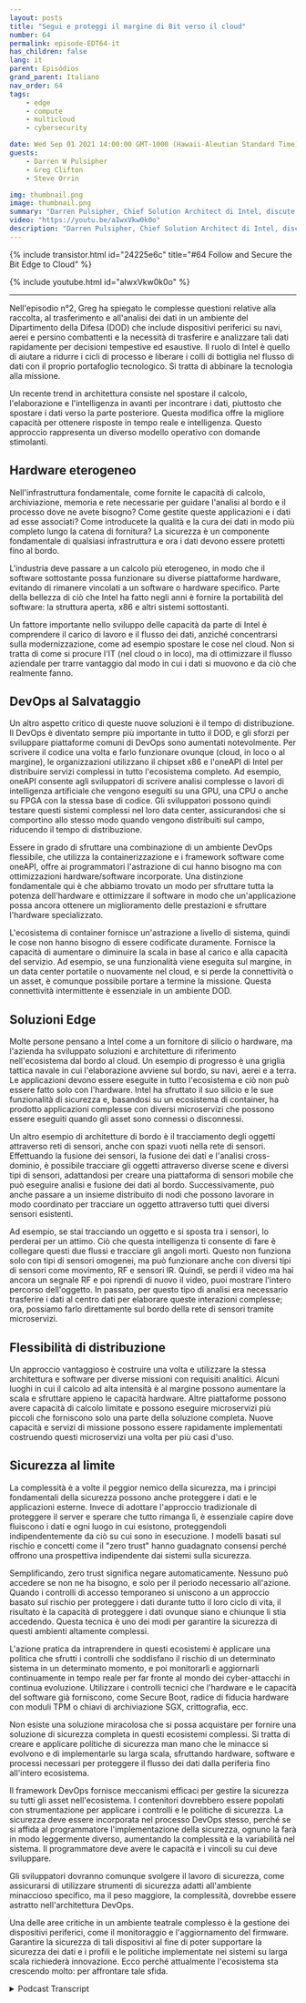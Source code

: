 ```yaml
---
layout: posts
title: "Segui e proteggi il margine di Bit verso il cloud"
number: 64
permalink: episode-EDT64-it
has_children: false
lang: it
parent: Episódios
grand_parent: Italiano
nav_order: 64
tags:
    - edge
    - compute
    - multicloud
    - cybersecurity

date: Wed Sep 01 2021 14:00:00 GMT-1000 (Hawaii-Aleutian Standard Time)
guests:
    - Darren W Pulsipher
    - Greg Clifton
    - Steve Orrin

img: thumbnail.png
image: thumbnail.png
summary: "Darren Pulsipher, Chief Solution Architect di Intel, discute in seguito alla puntata n. 2 con Greg Clifton, Director del Dipartimento della Difesa e dell'Intelligence di Intel, insieme a Steve Orrin, CTO per il settore federale di Intel, che mette a disposizione la sua competenza sulla sicurezza nei complessi ambienti di edge to cloud."
video: "https://youtu.be/aIwxVkw0k0o"
description: "Darren Pulsipher, Chief Solution Architect di Intel, discute in seguito alla puntata n. 2 con Greg Clifton, Director del Dipartimento della Difesa e dell'Intelligence di Intel, insieme a Steve Orrin, CTO per il settore federale di Intel, che mette a disposizione la sua competenza sulla sicurezza nei complessi ambienti di edge to cloud."
---
```


<div>
{% include transistor.html id="24225e6c" title="#64 Follow and Secure the Bit Edge to Cloud" %}

{% include youtube.html id="aIwxVkw0k0o" %}
</div>

---

Nell'episodio n°2, Greg ha spiegato le complesse questioni relative alla raccolta, al trasferimento e all'analisi dei dati in un ambiente del Dipartimento della Difesa (DOD) che include dispositivi periferici su navi, aerei e persino combattenti e la necessità di trasferire e analizzare tali dati rapidamente per decisioni tempestive ed esaustive. Il ruolo di Intel è quello di aiutare a ridurre i cicli di processo e liberare i colli di bottiglia nel flusso di dati con il proprio portafoglio tecnologico. Si tratta di abbinare la tecnologia alla missione.

Un recente trend in architettura consiste nel spostare il calcolo, l'elaborazione e l'intelligenza in avanti per incontrare i dati, piuttosto che spostare i dati verso la parte posteriore. Questa modifica offre la migliore capacità per ottenere risposte in tempo reale e intelligenza. Questo approccio rappresenta un diverso modello operativo con domande stimolanti.

## Hardware eterogeneo

Nell'infrastruttura fondamentale, come fornite le capacità di calcolo, archiviazione, memoria e rete necessarie per guidare l'analisi al bordo e il processo dove ne avete bisogno? Come gestite queste applicazioni e i dati ad esse associati? Come introducete la qualità e la cura dei dati in modo più completo lungo la catena di fornitura? La sicurezza è un componente fondamentale di qualsiasi infrastruttura e ora i dati devono essere protetti fino al bordo.

L'industria deve passare a un calcolo più eterogeneo, in modo che il software sottostante possa funzionare su diverse piattaforme hardware, evitando di rimanere vincolati a un software o hardware specifico. Parte della bellezza di ciò che Intel ha fatto negli anni è fornire la portabilità del software: la struttura aperta, x86 e altri sistemi sottostanti.

Un fattore importante nello sviluppo delle capacità da parte di Intel è comprendere il carico di lavoro e il flusso dei dati, anziché concentrarsi sulla modernizzazione, come ad esempio spostare le cose nel cloud. Non si tratta di come si procure l'IT (nel cloud o in loco), ma di ottimizzare il flusso aziendale per trarre vantaggio dal modo in cui i dati si muovono e da ciò che realmente fanno.

## DevOps al Salvataggio

Un altro aspetto critico di queste nuove soluzioni è il tempo di distribuzione. Il DevOps è diventato sempre più importante in tutto il DOD, e gli sforzi per sviluppare piattaforme comuni di DevOps sono aumentati notevolmente. Per scrivere il codice una volta e farlo funzionare ovunque (cloud, in loco o al margine), le organizzazioni utilizzano il chipset x86 e l'oneAPI di Intel per distribuire servizi complessi in tutto l'ecosistema completo. Ad esempio, oneAPI consente agli sviluppatori di scrivere analisi complesse o lavori di intelligenza artificiale che vengono eseguiti su una GPU, una CPU o anche su FPGA con la stessa base di codice. Gli sviluppatori possono quindi testare questi sistemi complessi nel loro data center, assicurandosi che si comportino allo stesso modo quando vengono distribuiti sul campo, riducendo il tempo di distribuzione.

Essere in grado di sfruttare una combinazione di un ambiente DevOps flessibile, che utilizza la containerizzazione e i framework software come oneAPI, offre ai programmatori l'astrazione di cui hanno bisogno ma con ottimizzazioni hardware/software incorporate. Una distinzione fondamentale qui è che abbiamo trovato un modo per sfruttare tutta la potenza dell'hardware e ottimizzare il software in modo che un'applicazione possa ancora ottenere un miglioramento delle prestazioni e sfruttare l'hardware specializzato.

L'ecosistema di container fornisce un'astrazione a livello di sistema, quindi le cose non hanno bisogno di essere codificate duramente. Fornisce la capacità di aumentare o diminuire la scala in base al carico e alla capacità del servizio. Ad esempio, se una funzionalità viene eseguita sul margine, in un data center portatile o nuovamente nel cloud, e si perde la connettività o un asset, è comunque possibile portare a termine la missione. Questa connettività intermittente è essenziale in un ambiente DOD.

## Soluzioni Edge

Molte persone pensano a Intel come a un fornitore di silicio o hardware, ma l'azienda ha sviluppato soluzioni e architetture di riferimento nell'ecosistema dal bordo al cloud. Un esempio di progresso è una griglia tattica navale in cui l'elaborazione avviene sul bordo, su navi, aerei e a terra. Le applicazioni devono essere eseguite in tutto l'ecosistema e ciò non può essere fatto solo con l'hardware. Intel ha sfruttato il suo silicio e le sue funzionalità di sicurezza e, basandosi su un ecosistema di container, ha prodotto applicazioni complesse con diversi microservizi che possono essere eseguiti quando gli asset sono connessi o disconnessi.

Un altro esempio di architetture di bordo è il tracciamento degli oggetti attraverso reti di sensori, anche con spazi vuoti nella rete di sensori. Effettuando la fusione dei sensori, la fusione dei dati e l'analisi cross-dominio, è possibile tracciare gli oggetti attraverso diverse scene e diversi tipi di sensori, adattandosi per creare una piattaforma di sensori mobile che può eseguire analisi e fusione dei dati al bordo. Successivamente, può anche passare a un insieme distribuito di nodi che possono lavorare in modo coordinato per tracciare un oggetto attraverso tutti quei diversi sensori esistenti.

Ad esempio, se stai tracciando un oggetto e si sposta tra i sensori, lo perderai per un attimo. Ciò che questa intelligenza ti consente di fare è collegare questi due flussi e tracciare gli angoli morti. Questo non funziona solo con tipi di sensori omogenei, ma può funzionare anche con diversi tipi di sensori come movimento, RF e sensori IR. Quindi, se perdi il video ma hai ancora un segnale RF e poi riprendi di nuovo il video, puoi mostrare l'intero percorso dell'oggetto. In passato, per questo tipo di analisi era necessario trasferire i dati al centro dati per elaborare queste interazioni complesse; ora, possiamo farlo direttamente sul bordo della rete di sensori tramite microservizi.

## Flessibilità di distribuzione

Un approccio vantaggioso è costruire una volta e utilizzare la stessa architettura e software per diverse missioni con requisiti analitici. Alcuni luoghi in cui il calcolo ad alta intensità è al margine possono aumentare la scala e sfruttare appieno le capacità hardware. Altre piattaforme possono avere capacità di calcolo limitate e possono eseguire microservizi più piccoli che forniscono solo una parte della soluzione completa. Nuove capacità e servizi di missione possono essere rapidamente implementati costruendo questi microservizi una volta per più casi d'uso.

## Sicurezza al limite

La complessità è a volte il peggior nemico della sicurezza, ma i principi fondamentali della sicurezza possono anche proteggere i dati e le applicazioni esterne. Invece di adottare l'approccio tradizionale di proteggere il server e sperare che tutto rimanga lì, è essenziale capire dove fluiscono i dati e ogni luogo in cui esistono, proteggendoli indipendentemente da ciò su cui sono in esecuzione. I modelli basati sul rischio e concetti come il "zero trust" hanno guadagnato consensi perché offrono una prospettiva indipendente dai sistemi sulla sicurezza.

Semplificando, zero trust significa negare automaticamente. Nessuno può accedere se non ne ha bisogno, e solo per il periodo necessario all'azione. Quando i controlli di accesso temporaneo si uniscono a un approccio basato sul rischio per proteggere i dati durante tutto il loro ciclo di vita, il risultato è la capacità di proteggere i dati ovunque siano e chiunque li stia accedendo. Questa tecnica è uno dei modi per garantire la sicurezza di questi ambienti altamente complessi.

L'azione pratica da intraprendere in questi ecosistemi è applicare una politica che sfrutti i controlli che soddisfano il rischio di un determinato sistema in un determinato momento, e poi monitorarli e aggiornarli continuamente in tempo reale per far fronte al mondo dei cyber-attacchi in continua evoluzione. Utilizzare i controlli tecnici che l'hardware e le capacità del software già forniscono, come Secure Boot, radice di fiducia hardware con moduli TPM o chiavi di archiviazione SGX, crittografia, ecc.

Non esiste una soluzione miracolosa che si possa acquistare per fornire una soluzione di sicurezza completa in questi ecosistemi complessi. Si tratta di creare e applicare politiche di sicurezza man mano che le minacce si evolvono e di implementarle su larga scala, sfruttando hardware, software e processi necessari per proteggere il flusso dei dati dalla periferia fino all'intero ecosistema.

Il framework DevOps fornisce meccanismi efficaci per gestire la sicurezza su tutti gli asset nell'ecosistema. I contenitori dovrebbero essere popolati con strumentazione per applicare i controlli e le politiche di sicurezza. La sicurezza deve essere incorporata nel processo DevOps stesso, perché se si affida al programmatore l'implementazione della sicurezza, ognuno la farà in modo leggermente diverso, aumentando la complessità e la variabilità nel sistema. Il programmatore deve avere le capacità e i vincoli su cui deve sviluppare.

Gli sviluppatori dovranno comunque svolgere il lavoro di sicurezza, come assicurarsi di utilizzare strumenti di sicurezza adatti all'ambiente minaccioso specifico, ma il peso maggiore, la complessità, dovrebbe essere astratto nell'architettura DevOps.

Una delle aree critiche in un ambiente teatrale complesso è la gestione dei dispositivi periferici, come il monitoraggio e l'aggiornamento del firmware. Garantire la sicurezza di tali dispositivi al fine di poter supportare la sicurezza dei dati e i profili e le politiche implementate nei sistemi su larga scala richiederà innovazione. Ecco perché attualmente l'ecosistema sta crescendo molto: per affrontare tale sfida.



<details>
<summary> Podcast Transcript </summary>

<p></p>

</details>
